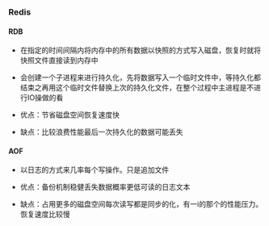 ### Redis

#### RDB

-   在指定的时间间隔内将内存中的所有数据以快照的方式写入磁盘，恢复时就将快照文件直接读到内存中

- 会创建一个子进程来进行持久化，先将数据写入一个临时文件中，等持久化都结束之再用这个临时文件替换上次的持久化文件，在整个过程中主进程是不进行IO操做的看
- 优点：节省磁盘空间恢复速度快 
- 缺点：比较浪费性能最后一次持久化的数据可能丢失

#### AOF

- 以日志的方式来几率每个写操作。只是追加文件

- 优点：备份机制稳健丢失数据概率更低可读的日志文本  
- 缺点：占用更多的磁盘空间每次读写都是同步的化，有一i的那个的性能压力。恢复速度比较慢

